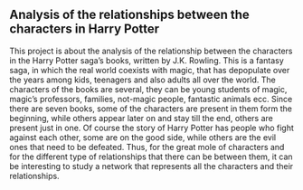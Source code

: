 ## Analysis of the relationships between the characters in Harry Potter
This project is about the analysis of the relationship between the characters in the Harry Potter saga’s books, written by J.K. Rowling. This is a fantasy saga, in which the real world coexists
with magic, that has depopulate over the years among kids, teenagers and also adults all over the world. The characters of the books are several, they can be young students of magic, magic’s professors,
families, not-magic people, fantastic animals ecc. Since there are seven books, some of the characters are present in them form the beginning, while others appear later on and stay till the end, others
are present just in one. Of course the story of Harry Potter has people who fight against each other, some are on the good side, while others are the evil ones that need to be defeated.
Thus, for the great mole of characters and for the different type of relationships that there can be between them, it can be interesting to study a network that represents all the characters and their relationships.
